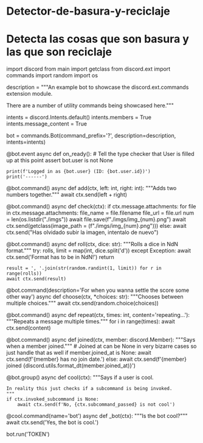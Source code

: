 # Detector-de-basura-y-reciclaje
# Detecta las cosas que son basura y las que son reciclaje
import discord
from main import getclass
from discord.ext import commands
import random
import os

description = """An example bot to showcase the discord.ext.commands extension
module.

There are a number of utility commands being showcased here."""

intents = discord.Intents.default()
intents.members = True
intents.message_content = True

bot = commands.Bot(command_prefix='?', description=description, intents=intents)


@bot.event
async def on_ready():
    # Tell the type checker that User is filled up at this point
    assert bot.user is not None

    print(f'Logged in as {bot.user} (ID: {bot.user.id})')
    print('------')


@bot.command()
async def add(ctx, left: int, right: int):
    """Adds two numbers together."""
    await ctx.send(left + right)

@bot.command()
async def check(ctx):
    if ctx.message.attachments:
        for file in ctx.message.attachments:
            file_name = file.filename
            file_url = file.url
            num = len(os.listdir("./imgs"))
            await file.save(f"./imgs/img_{num}.png")
            await ctx.send(getclass(image_path = (f"./imgs/img_{num}.png")))
    else:
        await ctx.send("Has olvidado subir la imagen, intentalo de nuevo")

@bot.command()
async def roll(ctx, dice: str):
    """Rolls a dice in NdN format."""
    try:
        rolls, limit = map(int, dice.split('d'))
    except Exception:
        await ctx.send('Format has to be in NdN!')
        return

    result = ', '.join(str(random.randint(1, limit)) for r in range(rolls))
    await ctx.send(result)


@bot.command(description='For when you wanna settle the score some other way')
async def choose(ctx, *choices: str):
    """Chooses between multiple choices."""
    await ctx.send(random.choice(choices))


@bot.command()
async def repeat(ctx, times: int, content='repeating...'):
    """Repeats a message multiple times."""
    for i in range(times):
        await ctx.send(content)


@bot.command()
async def joined(ctx, member: discord.Member):
    """Says when a member joined."""
    # Joined at can be None in very bizarre cases so just handle that as well
    if member.joined_at is None:
        await ctx.send(f'{member} has no join date.')
    else:
        await ctx.send(f'{member} joined {discord.utils.format_dt(member.joined_at)}')


@bot.group()
async def cool(ctx):
    """Says if a user is cool.

    In reality this just checks if a subcommand is being invoked.
    """
    if ctx.invoked_subcommand is None:
        await ctx.send(f'No, {ctx.subcommand_passed} is not cool')


@cool.command(name='bot')
async def _bot(ctx):
    """Is the bot cool?"""
    await ctx.send('Yes, the bot is cool.')


bot.run('TOKEN')
